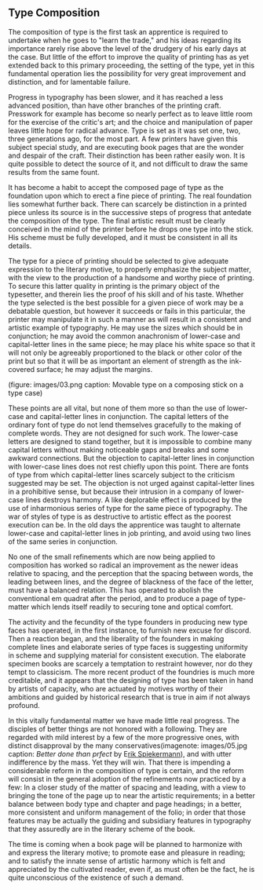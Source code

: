 ## Type Composition

The composition of type is the first task an apprentice is required to undertake when he goes to "learn the trade," and his ideas regarding its importance rarely rise above the level of the drudgery of his early days at the case. But little of the effort to improve the quality of printing has as yet extended back to this primary proceeding, the setting of the type, yet in this fundamental operation lies the possibility for very great improvement and distinction, and for lamentable failure.

Progress in typography has been slower, and it has reached a less advanced position, than have other branches of the printing craft. Presswork for example has become so nearly perfect as to leave little room for the exercise of the critic's art; and the choice and manipulation of paper leaves little hope for radical advance. Type is set as it was set one, two, three generations ago, for the most part. A few printers have given this subject special study, and are executing book pages that are the wonder and despair of the craft. Their distinction has been rather easily won. It is quite possible to detect the source of it, and not difficult to draw the same results from the same fount.

It has become a habit to accept the composed page of type as the foundation upon which to erect a fine piece of printing. The real foundation lies somewhat further back. There can scarcely be distinction in a printed piece unless its source is in the successive steps of progress that antedate the composition of the type. The final artistic result must be clearly conceived in the mind of the printer before he drops one type into the stick. His scheme must be fully developed, and it must be consistent in all its details.

The type for a piece of printing should be selected to give adequate expression to the literary motive, to properly emphasize the subject matter, with the view to the production of a handsome and worthy piece of printing. To secure this latter quality in printing is the primary object of the typesetter, and therein lies the proof of his skill and of his taste. Whether the type selected is the best possible for a given piece of work may be a debatable question, but however it succeeds or fails in this particular, the printer may manipulate it in such a manner as will result in a consistent and artistic example of typography. He may use the sizes which should be in conjunction; he may avoid the common anachronism of lower-case and capital-letter lines in the same piece; he may place his white space so that it will not only be agreeably proportioned to the black or other color of the print but so that it will be as important an element of strength as the ink-covered surface; he may adjust the margins.

(figure: images/03.png caption: Movable type on a composing stick on a type case)

These points are all vital, but none of them more so than the use of lower-case and capital-letter lines in conjunction. The capital letters of the ordinary font of type do not lend themselves gracefully to the making of complete words. They are not designed for such work. The lower-case letters are designed to stand together, but it is impossible to combine many capital letters without making noticeable gaps and breaks and some awkward connections. But the objection to capital-letter lines in conjunction with lower-case lines does not rest chiefly upon this point. There are fonts of type from which capital-letter lines scarcely subject to the criticism suggested may be set. The objection is not urged against capital-letter lines in a prohibitive sense, but because their intrusion in a company of lower-case lines destroys harmony. A like deplorable effect is produced by the use of inharmonious series of type for the same piece of typography. The war of styles of type is as destructive to artistic effect as the poorest execution can be. In the old days the apprentice was taught to alternate lower-case and capital-letter lines in job printing, and avoid using two lines of the same series in conjunction.

No one of the small refinements which are now being applied to composition has worked so radical an improvement as the newer ideas relative to spacing, and the perception that the spacing between words, the leading between lines, and the degree of blackness of the face of the letter, must have a balanced relation. This has operated to abolish the conventional em quadrat after the period, and to produce a page of type-matter which lends itself readily to securing tone and optical comfort.

The activity and the fecundity of the type founders in producing new type faces has operated, in the first instance, to furnish new excuse for discord. Then a reaction began, and the liberality of the founders in making complete lines and elaborate series of type faces is suggesting uniformity in scheme and supplying material for consistent execution. The elaborate specimen books are scarcely a temptation to restraint however, nor do they tempt to classicism. The more recent product of the foundries is much more creditable, and it appears that the designing of type has been taken in hand by artists of capacity, who are actuated by motives worthy of their ambitions and guided by historical research that is true in aim if not always profound.

In this vitally fundamental matter we have made little real progress. The disciples of better things are not honored with a following. They are regarded with mild interest by a few of the more progressive ones, with distinct disapproval by the many conservatives(imagenote: images/05.jpg caption: _Better done than prfect_ by E[rik Spiekermann](https://spiekermann.com/en/new-posters/)), and with utter indifference by the mass. Yet they will win. That there is impending a considerable reform in the composition of type is certain, and the reform will consist in the general adoption of the refinements now practiced by a few: In a closer study of the matter of spacing and leading, with a view to bringing the tone of the page up to near the artistic requirements; in a better balance between body type and chapter and page headings; in a better, more consistent and uniform management of the folio; in order that those features may be actually the guiding and subsidiary features in typography that they assuredly are in the literary scheme of the book.

The time is coming when a book page will be planned to harmonize with and express the literary motive; to promote ease and pleasure in reading; and to satisfy the innate sense of artistic harmony which is felt and appreciated by the cultivated reader, even if, as must often be the fact, he is quite unconscious of the existence of such a demand.

